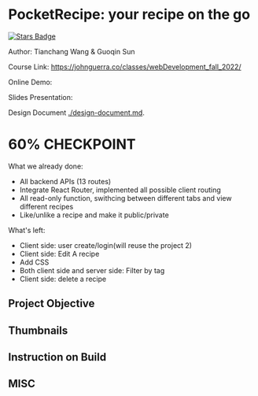 # PocketRecipe: your recipe on the go

<a href="https://github.com/chang2000/chang2000.github.io/stargazers"><img src="https://img.shields.io/github/stars/chang2000/chang2000.github.io" alt="Stars Badge"/></a>

Author: Tianchang Wang & Guoqin Sun

Course Link: https://johnguerra.co/classes/webDevelopment_fall_2022/

Online Demo:

Slides Presentation:

Design Document [./design-document.md](./design-document.md).

# 60% CHECKPOINT

What we already done:

- All backend APIs (13 routes)
- Integrate React Router, implemented all possible client routing
- All read-only function, swithcing between different tabs and view different recipes
- Like/unlike a recipe and make it public/private

What's left:

- Client side: user create/login(will reuse the project 2)
- Client side: Edit A recipe
- Add CSS
- Both client side and server side: Filter by tag
- Client side: delete a recipe



## Project Objective



## Thumbnails



## Instruction on Build



## MISC